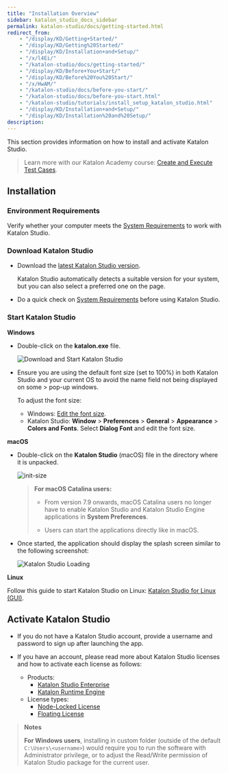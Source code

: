 ```yaml
---
title: "Installation Overview"
sidebar: katalon_studio_docs_sidebar
permalink: katalon-studio/docs/getting-started.html
redirect_from:
    - "/display/KD/Getting+Started/"
    - "/display/KD/Getting%20Started/"
    - "/display/KD/Installation+and+Setup/"
    - "/x/l4Ei/"
    - "/katalon-studio/docs/getting-started/"
    - "/display/KD/Before+You+Start/"
    - "/display/KD/Before%20You%20Start/"
    - "/x/HwAM/"
    - "/katalon-studio/docs/before-you-start/"
    - "/katalon-studio/docs/before-you-start.html"
    - "/katalon-studio/tutorials/install_setup_katalon_studio.html"
    - "/display/KD/Installation+and+Setup/"
    - "/display/KD/Installation%20and%20Setup/"
description:
---
```


This section provides information on how to install and activate Katalon Studio.

> Learn more with our Katalon Academy course: [Create and Execute Test Cases](https://academy.katalon.com/courses/create-execute-test-cases/?utm_source=kat_docs_install&utm_medium=top_link&utm_campaign=academy_promotion).

## Installation

### Environment Requirements

Verify whether your computer meets the [System Requirements](http://docs.katalon.com/display/KD/System+Requirements) to work with Katalon Studio.

### Download Katalon Studio

* Download the [latest Katalon Studio version](https://www.katalon.com/download/). 

   Katalon Studio automatically detects a suitable version for your system, but you can also select a preferred one on the page. 

* Do a quick check on [System Requirements](/display/KD/System+Requirements) before using Katalon Studio.

### Start Katalon Studio

**Windows**

- Double-click on the **katalon.exe** file.

   ![Download and Start Katalon Studio](https://github.com/katalon-studio/docs-images/raw/master/katalon-studio/tutorials/install_setup_katalon_studio/Starting-Katalon-Studio.png)

- Ensure you are using the default font size (set to 100%) in both Katalon Studio and your current OS to avoid the name field not being displayed on some > pop-up windows.

    To adjust the font size:
    * Windows: [Edit the font size](https://www.pcworld.com/article/242942/how_to_change_font_size.html).
    * Katalon Studio: **Window** > **Preferences** > **General** > **Appearance** > **Colors and Fonts**. Select **Dialog Font** and edit the font size.

**macOS**

- Double-click on the **Katalon Studio** (macOS) file in the directory where it is unpacked.

   ![](https://github.com/katalon-studio/docs-images/raw/master/katalon-studio/tutorials/install_setup_katalon_studio/Katalon-MacOS.png "init-size")

   > **For macOS Catalina users:**
   > 
   > - From version 7.9 onwards, macOS Catalina users no longer have to enable Katalon Studio and Katalon Studio Engine applications in **System Preferences**. 
   > 
   > - Users can start the applications directly like in macOS.

- Once started, the application should display the splash screen similar to the following screenshot:

   ![Katalon Studio Loading](https://github.com/katalon-studio/docs-images/raw/master/katalon-studio/tutorials/install_setup_katalon_studio/image2016-10-20-143A113A21.png)

**Linux**

Follow this guide to start Katalon Studio on Linux: [Katalon Studio for Linux (GUI)](https://docs.katalon.com/katalon-studio/docs/katalon-studio-gui-beta-for-linux.html).

## Activate Katalon Studio

- If you do not have a Katalon Studio account, provide a username and password to sign up after launching the app. 

- If you have an account, please read more about Katalon Studio licenses and how to activate each license as follows:

    - Products:
        - [Katalon Studio Enterprise](https://docs.katalon.com/katalon-studio/docs/license.html#katalon-studio-enterprise)
        - [Katalon Runtime Engine](https://docs.katalon.com/katalon-studio/docs/license.html#katalon-runtime-engine)
    - License types:
        - [Node-Locked License](https://docs.katalon.com/katalon-studio/docs/license.html#node-locked-license)
        - [Floating License](https://docs.katalon.com/katalon-studio/docs/license.html#floating-license)

>**Notes**
> 
> **For Windows users**, installing in custom folder (outside of the default `C:\Users\<username>`) would require you to run the software with Administrator privilege, or to adjust the Read/Write permission of Katalon Studio package for the current user.
